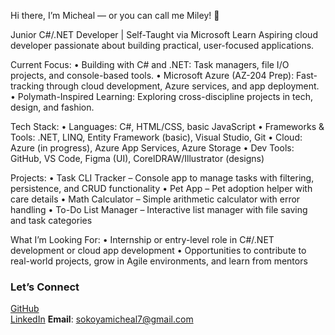Hi there, I’m Micheal — or you can call me Miley! 👋

Junior C#/.NET Developer | Self-Taught via Microsoft Learn
Aspiring cloud developer passionate about building practical, user-focused applications.

Current Focus:
	•	Building with C# and .NET: Task managers, file I/O projects, and console-based tools.
	•	Microsoft Azure (AZ-204 Prep): Fast-tracking through cloud development, Azure services, and app deployment.
	•	Polymath-Inspired Learning: Exploring cross-discipline projects in tech, design, and fashion.

Tech Stack:
	•	Languages: C#, HTML/CSS, basic JavaScript
	•	Frameworks & Tools: .NET, LINQ, Entity Framework (basic), Visual Studio, Git
	•	Cloud: Azure (in progress), Azure App Services, Azure Storage
	•	Dev Tools: GitHub, VS Code, Figma (UI), CorelDRAW/Illustrator (designs)

Projects:
	•	Task CLI Tracker – Console app to manage tasks with filtering, persistence, and CRUD functionality
	•	Pet App – Pet adoption helper with care details
	•	Math Calculator – Simple arithmetic calculator with error handling
	•	To-Do List Manager – Interactive list manager with file saving and task categories

What I’m Looking For:
	•	Internship or entry-level role in C#/.NET development or cloud app development
	•	Opportunities to contribute to real-world projects, grow in Agile environments, and learn from mentors

### Let’s Connect  
[GitHub](https://github.com/MileyDev)  
[LinkedIn](https://www.linkedin.com/in/micheal-sokoya-4a3307364?utm_source=share&utm_campaign=share_via&utm_content=profile&utm_medium=ios_app)
**Email**: [sokoyamicheal7@gmail.com](mailto:sokoyamicheal7@gmail.com)

